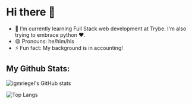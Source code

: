 # Hi there 👋

- 🌱 I’m currently learning Full Stack web development at Trybe. I'm also trying to embrace python :heart:.
- 😄 Pronouns: he/him/his
- ⚡ Fun fact: My background is in accounting!

## My Github Stats:

![igmriegel's GitHub stats](https://github-readme-stats.vercel.app/api?username=igmriegel&count_private=true)

![Top Langs](https://github-readme-stats.vercel.app/api/top-langs/?username=igmriegel)
